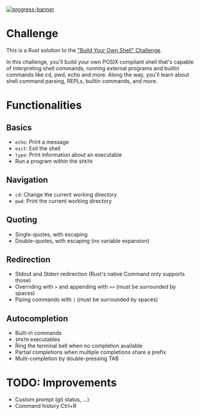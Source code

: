 [![progress-banner](https://backend.codecrafters.io/progress/shell/1423bb98-cd78-4fa5-8cea-c6a1a63c5df5)](https://app.codecrafters.io/users/nico-incubiq)

# Challenge
This is a Rust solution to the
["Build Your Own Shell" Challenge](https://app.codecrafters.io/courses/shell/overview).

In this challenge, you'll build your own POSIX compliant shell that's capable of
interpreting shell commands, running external programs and builtin commands like
cd, pwd, echo and more. Along the way, you'll learn about shell command parsing,
REPLs, builtin commands, and more.

# Functionalities
## Basics
- `echo`: Print a message
- `exit`: Exit the shell
- `type`: Print information about an executable
- Run a program within the `$PATH`

## Navigation
- `cd`: Change the current working directory
- `pwd`: Print the current working directory

## Quoting
- Single-quotes, with escaping
- Double-quotes, with escaping (no variable expansion)

## Redirection
- Stdout and Stderr redirection (Rust's native Command only supports those)
- Overriding with `>` and appending with `>>` (must be surrounded by spaces)
- Piping commands with `|` (must be surrounded by spaces)

## Autocompletion
- Built-in commands
- `$PATH` executables
- Ring the terminal bell when no completion available
- Partial completions when multiple completions share a prefix
- Multi-completion by double-pressing TAB

# TODO: Improvements
- Custom prompt (git status, ...)
- Command history Ctrl+R
